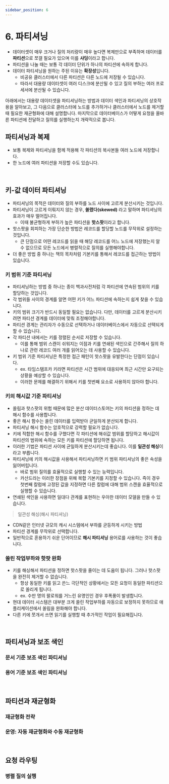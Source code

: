 ```yaml
---
sidebar_position: 6
---
```


# 6. 파티셔닝

- 데이터셋이 매우 크거나 질의 처리량이 매우 높다면 복제만으로 부족하며 데이터를 **파티션**으로 쪼갤 필요가 있으며 이를 **샤딩**이라고 합니다.
- 파티션을 나눌 때는 보통 각 데이터 단위가 하나의 파티션에 속하게 합니다.
- 데이터 파티셔닝을 원하는 주된 이유는 **확장성**입니다.
  - 비공유 클러스터에서 다른 파티션은 다른 노드에 저장될 수 있습니다.
  - 따라서 대용량 데이터셋이 여러 디스크에 분산될 수 있고 질의 부하는 여러 프로세서에 분산될 수 있습니다.

아래에서는 대용량 데이터셋을 파티셔닝하는 방법과 데이터 색인과 파티셔닝의 상호작용을 알아보고, 그 다음으로 클러스터에 노드를 추가하거나 클러스터에서 노드를 제거할 때 필요한 재균형화에 대해 설명합니다. 마지막으로 데이터베이스가 어떻게 요청을 올바른 파티션에 전달하고 질의를 실행하는지 개략적으로 봅니다.

## 파티셔닝과 복제

- 보통 복제와 파티셔닝을 함께 적용해 각 파티션의 복사본들 여러 노드에 저장합니다.
- 한 노드에 여러 파티션을 저장할 수도 있습니다.

<br/>

## 키-값 데이터 파티셔닝

- 파티셔닝의 목적은 데이터와 질의 부하를 노드 사이에 고르게 분산시키는 것입니다.
- 파티셔닝이 고르게 이뤄지지 않는 경우, **쏠렸다(skewed)** 라고 말하며 파티셔닝의 효과가 매우 떨어집니다.
  - 이때 불균형하게 부하가 높은 파티션을 **핫스팟**이라고 합니다.
- 핫스팟을 회피하는 가장 단순한 방법은 레코드를 할당할 노드를 무작위로 설정하는 것입니다.
  - 큰 단점으로 어떤 레코드를 읽을 때 해당 레코드를 어느 노드에 저장했는지 알 수 없으므로 모든 노드에서 병렬적으로 질의를 실행해야합니다.
- 더 좋은 방법 중 하나는 책의 목차처럼 기본키를 통해서 레코드를 접근하는 방법이 있습니다.

### 키 범위 기준 파티셔닝

- 파티셔닝하는 방법 중 하나는 종이 백과사전처럼 각 파티션에 연속된 범위의 키를 할당하는 것입니다.
- 각 범위들 사이의 경계를 알면 어떤 키가 어느 파티션에 속하는지 쉽게 찾을 수 있습니다.
- 키의 범위 크기가 반드시 동일할 필요는 없습니다. 다만, 데이터를 고르게 분산시키려면 파티션 경계를 데이터에 맞춰 조정해야합니다.
- 파티션 경계는 관리자가 수동으로 선택하거나 데이터베이스에서 자동으로 선택되게 할 수 있습니다.
- 각 파티션 내에서는 키를 정렬된 순서로 저장할 수 있습니다.
  - 이를 통해 범위 스캔이 쉬워지는 이점과 키를 연쇄된 색인으로 간주해서 질의 하나로 관련 레코드 여러 개를 읽어오는 데 사용할 수 있습니다.
- 키 범위 기준 파티셔닝은 특정한 접근 패턴이 핫스팟을 유발한다는 단점이 있습니다.
  - ex. 타임스탬프카 키라면 파티션은 시간 범위에 대응되며 최근 시간만 요구되는 상황을 예상할 수 있습니다.
  - 이러한 문제를 해결하기 위해서 키를 첫번째 요소로 사용하지 않아야 합니다.

### 키의 해시값 기준 파티셔닝

- 쏠림과 핫스팟의 위험 때문에 많은 분산 데이터스토어는 키의 파티션을 정하는 데 해시 함수를 사용합니다.
- 좋은 해시 함수는 쏠린 데이터를 입력받아 균일하게 분산되게 합니다.
- 파티셔닝 해시 함수는 암호적으로 강력할 필요가 없습니다.
- 키에 적합한 해시 함수를 구했다면 각 파티션에 해쉬값 범위를 할당하고 해시값이 파티션의 범위에 속하는 모든 키를 파티션에 할당하면 됩니다.
- 이러한 기법은 파티션 사이에 균일하게 분산시키는데 좋습니다. 이를 **일관성 해싱**이라고 부릅니다.
- 파티셔닝에 키의 해시값을 사용해서 파티셔닝하면 키 범위 파티셔닝의 좋은 속성을 잃어버립니다.
  - 바로 범위 질의를 효율적으로 실행할 수 있는 능력입니다.
  - 카산드라는 이러한 장점을 위해 복합 기본키를 지정할 수 있습니다. 즉이 경우 첫번째 칼럼에 고정된 값을 지정하면 다른 칼럼에 대해 범위 스캔을 효율적으로 실행할 수 있습니다.
- 연쇄된 색인을 사용하면 일대다 관계를 표현하는 우아한 데이터 모델을 만들 수 있습니다.

> 일관성 해싱(해시 파티셔닝)

- CDN같은 인터넷 규모의 캐시 시스템에서 부하를 균등하게 시키는 방법
- 파티션 경계를 무작위로 선택합니다.
- 일반적으로 혼용하기 쉬운 단어이므로 **해시 파티셔닝** 용어로를 사용하는 것이 좋습니다.

### 쏠린 작업부하와 핫팟 완화

- 키를 해싱해서 파티션을 정하면 핫스팟을 줄이는 데 도움이 됩니다. 그러나 핫스팟을 완전히 제거할 수 없습니다.
  - 항상 동일한 키를 읽고 쓴느 극단적인 상황에서는 모든 요청이 동일한 파티션으로 쏠리게 됩니다.
  - ex. 수만 명의 팔로워를 거느린 유명인인 경우 후폭풍이 발생합니다.
- 현대 데이터 시스템은 대부분 크게 쏠린 작업부하를 자동으로 보정하지 못하므로 애플리케이션에서 쏠림을 완화해야 합니다.
- 다른 키에 쪼개서 쓰면 읽기를 실행할 때 추가적인 작업이 필요해집니다.

<br/>

## 파티셔닝과 보조 색인

### 문서 기준 보조 색인 파티셔닝

### 용어 기준 보조 색인 파티셔닝

<br/>

## 파티션과 재균형화

### 재균형화 전략

### 운영: 자동 재균형화와 수동 재균형화

<br/>

## 요청 라우팅

### 병렬 질의 실행

